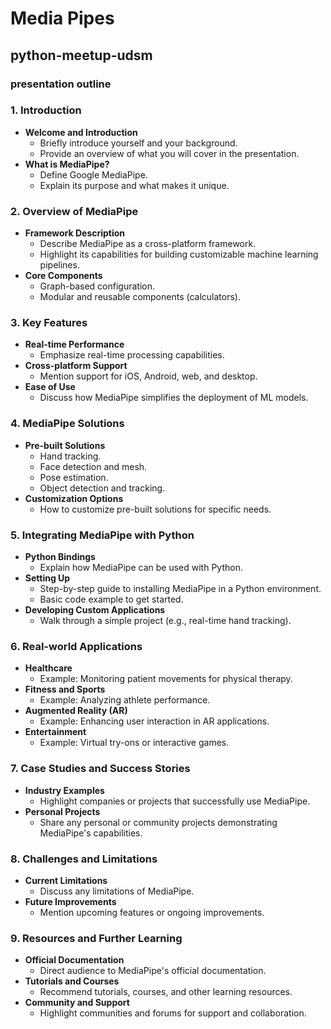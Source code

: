 # Media Pipes

## python-meetup-udsm
### presentation outline

### 1. Introduction
   - **Welcome and Introduction**
     - Briefly introduce yourself and your background.
     - Provide an overview of what you will cover in the presentation.
   - **What is MediaPipe?**
     - Define Google MediaPipe.
     - Explain its purpose and what makes it unique.

### 2. Overview of MediaPipe
   - **Framework Description**
     - Describe MediaPipe as a cross-platform framework.
     - Highlight its capabilities for building customizable machine learning pipelines.
   - **Core Components**
     - Graph-based configuration.
     - Modular and reusable components (calculators).

### 3. Key Features
   - **Real-time Performance**
     - Emphasize real-time processing capabilities.
   - **Cross-platform Support**
     - Mention support for iOS, Android, web, and desktop.
   - **Ease of Use**
     - Discuss how MediaPipe simplifies the deployment of ML models.

### 4. MediaPipe Solutions
   - **Pre-built Solutions**
     - Hand tracking.
     - Face detection and mesh.
     - Pose estimation.
     - Object detection and tracking.
   - **Customization Options**
     - How to customize pre-built solutions for specific needs.

### 5. Integrating MediaPipe with Python
   - **Python Bindings**
     - Explain how MediaPipe can be used with Python.
   - **Setting Up**
     - Step-by-step guide to installing MediaPipe in a Python environment.
     - Basic code example to get started.
   - **Developing Custom Applications**
     - Walk through a simple project (e.g., real-time hand tracking).

### 6. Real-world Applications
   - **Healthcare**
     - Example: Monitoring patient movements for physical therapy.
   - **Fitness and Sports**
     - Example: Analyzing athlete performance.
   - **Augmented Reality (AR)**
     - Example: Enhancing user interaction in AR applications.
   - **Entertainment**
     - Example: Virtual try-ons or interactive games.

### 7. Case Studies and Success Stories
   - **Industry Examples**
     - Highlight companies or projects that successfully use MediaPipe.
   - **Personal Projects**
     - Share any personal or community projects demonstrating MediaPipe's capabilities.

### 8. Challenges and Limitations
   - **Current Limitations**
     - Discuss any limitations of MediaPipe.
   - **Future Improvements**
     - Mention upcoming features or ongoing improvements.

### 9. Resources and Further Learning
   - **Official Documentation**
     - Direct audience to MediaPipe's official documentation.
   - **Tutorials and Courses**
     - Recommend tutorials, courses, and other learning resources.
   - **Community and Support**
     - Highlight communities and forums for support and collaboration.
